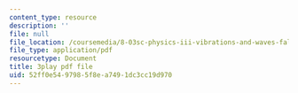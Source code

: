 ```yaml
---
content_type: resource
description: ''
file: null
file_location: /coursemedia/8-03sc-physics-iii-vibrations-and-waves-fall-2016/52ff0e5497985f8ea7491dc3cc19d970_SnNmbVH5DAM.pdf
file_type: application/pdf
resourcetype: Document
title: 3play pdf file
uid: 52ff0e54-9798-5f8e-a749-1dc3cc19d970
---
```

